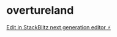 # overtureland

[Edit in StackBlitz next generation editor ⚡️](https://stackblitz.com/~/github.com/nathandelcid/overtureland)